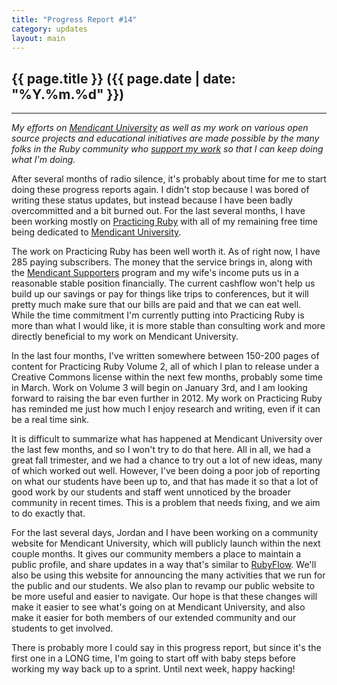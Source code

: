 ```yaml
---
title: "Progress Report #14"
category: updates
layout: main
---
```


## {{ page.title }} ({{ page.date | date: "%Y.%m.%d" }})

<hr>


_My efforts on [Mendicant University](http://university.rubymendicant.com) as well as my work on various open source projects and educational initiatives are made possible by the many folks in the Ruby community who [support my work](/support.html) so that I can keep doing what I'm doing._

After several months of radio silence, it's probably about time for me to start doing these progress reports again. I didn't stop because I was bored of writing these status updates, but instead because I have been badly overcommitted and a bit burned out. For the last several months, I have been working mostly on [Practicing Ruby](http://practicingruby.com) with all of my remaining free time being dedicated to [Mendicant University](http://mendicantuniversity.org).

The work on Practicing Ruby has been well worth it. As of right now, I have 285 paying subscribers. The money that the service brings in, along with the [Mendicant Supporters](http://majesticseacreature.com/network.html) program and my wife's income puts us in a reasonable stable position financially. The current cashflow won't help us build up our savings or pay for things like trips to conferences, but it will pretty much make sure that our bills are paid and that we can eat well. While the time commitment I'm currently putting into Practicing Ruby is more than what I would like, it is more stable than consulting work and more directly beneficial to my work on Mendicant University.

In the last four months, I've written somewhere between 150-200 pages of content for Practicing Ruby Volume 2, all of which I plan to release under a Creative Commons license within the next few months, probably some time in March. Work on Volume 3 will begin on January 3rd, and I am looking forward to raising the bar even further in 2012. My work on Practicing Ruby has reminded me just how much I enjoy research and writing, even if it can be a real time sink.  

It is difficult to summarize what has happened at Mendicant University over the last few months, and so I won't try to do that here. All in all, we had a great fall trimester, and we had a chance to try out a lot of new ideas, many of which worked out well. However, I've been doing a poor job of reporting on what our students have been up to, and that has made it so that a lot of good work by our students and staff went unnoticed by the broader community in recent times. This is a problem that needs fixing, and we aim to do exactly that.

For the last several days, Jordan and I have been working on a community website for Mendicant University, which will publicly launch within the next couple months. It gives our community members a place to maintain a public profile, and share updates in a way that's similar to [RubyFlow](http://rubyflow.com). We'll also be using this website for announcing the many activities that we run for the public and our students. We also plan to revamp our public website to be more useful and easier to navigate. Our hope is that these changes will make it easier to see what's going on at Mendicant University, and also make it easier for both members of our extended community and our students to get involved.

There is probably more I could say in this progress report, but since it's the first one in a LONG time, I'm going to start off with baby steps before working my way back up to a sprint. Until next week, happy hacking!
